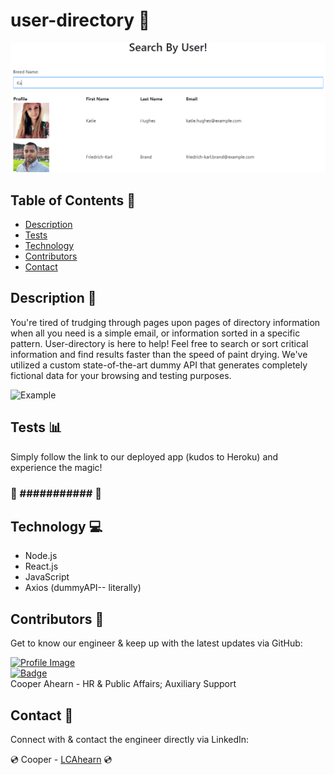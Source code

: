 # user-directory :busts_in_silhouette:

![Brand Image](./public/search_example.PNG)

## Table of Contents :file_folder:
- [Description](#description)
- [Tests](#tests)
- [Technology](#technology)
- [Contributors](#contributors)
- [Contact](#contact)

## Description :book:
  You're tired of trudging through pages upon pages of directory information when all you need is a simple email, or information sorted in a specific pattern. User-directory is here to help! Feel free to search or sort critical information and find results faster than the speed of paint drying. We've utilized a custom state-of-the-art dummy API that generates completely fictional data for your browsing and testing purposes. 

![Example](./public/assets/image/budget_list.PNG)

## Tests :bar_chart:
Simply follow the link to our deployed app (kudos to Heroku) and experience the magic!

### :calendar: ########### :runner:

## Technology :computer:

- Node.js
- React.js
- JavaScript
- Axios (dummyAPI-- literally)

## Contributors :milky_way:

Get to know our engineer & keep up with the latest updates via GitHub:

<a href="https://github.com/94Cooper94">![Profile Image](https://github.com/94Cooper94.png?size=50)</a><br>
<a href="https://github.com/94Cooper94">![Badge](https://img.shields.io/badge/Github-94Cooper94-4cbbb9)</a>
<br>
Cooper Ahearn - HR & Public Affairs; Auxiliary Support

## Contact :email:

Connect with & contact the engineer directly via LinkedIn:

:cd: Cooper - <a href="https://www.linkedin.com/in/lcahearn/">LCAhearn</a> :cd:<br>